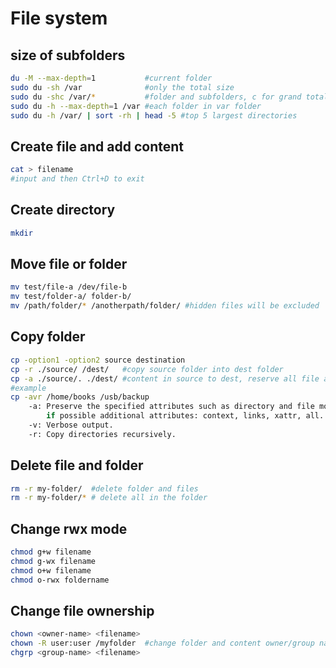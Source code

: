 # File system

## size of subfolders
```sh
du -M --max-depth=1           #current folder
sudo du -sh /var              #only the total size
sudo du -shc /var/*           #folder and subfolders, c for grand total
sudo du -h --max-depth=1 /var #each folder in var folder
sudo du -h /var/ | sort -rh | head -5 #top 5 largest directories
```

## Create file and add content
```sh
cat > filename
#input and then Ctrl+D to exit
```

## Create directory
```sh
mkdir
```

## Move file or folder
```sh
mv test/file-a /dev/file-b
mv test/folder-a/ folder-b/
mv /path/folder/* /anotherpath/folder/ #hidden files will be excluded
```

## Copy folder
```sh
cp -option1 -option2 source destination
cp -r ./source/ /dest/   #copy source folder into dest folder
cp -a ./source/. ./dest/ #content in source to dest, reserve all file attributes
#example
cp -avr /home/books /usb/backup
    -a: Preserve the specified attributes such as directory and file mode, ownership, timestamps,
        if possible additional attributes: context, links, xattr, all.
    -v: Verbose output.
    -r: Copy directories recursively.
```

## Delete file and folder
```sh
rm -r my-folder/  #delete folder and files
rm -r my-folder/* # delete all in the folder
```

## Change rwx mode
```sh
chmod g+w filename
chmod g-wx filename
chmod o+w filename
chmod o-rwx foldername
```

## Change file ownership
```sh
chown <owner-name> <filename>
chown -R user:user /myfolder  #change folder and content owner/group names
chgrp <group-name> <filename>
```
